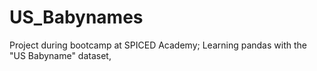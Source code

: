 # US_Babynames
Project during bootcamp  at SPICED Academy; Learning pandas with the "US Babyname" dataset, 
